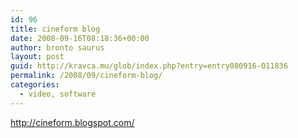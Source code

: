 ```yaml
---
id: 96
title: cineform blog
date: 2008-09-16T08:18:36+00:00
author: bronto saurus
layout: post
guid: http://kravca.mu/glob/index.php?entry=entry080916-011836
permalink: /2008/09/cineform-blog/
categories:
  - video, software
---
```

<a href="http://cineform.blogspot.com/" target="_blank" >http://cineform.blogspot.com/</a>